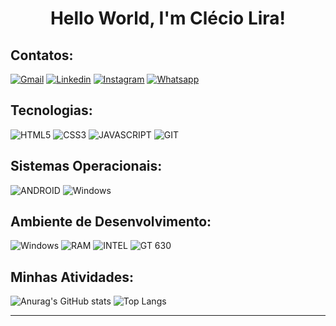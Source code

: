 # <center>Hello World, I'm Clécio Lira!

## Contatos:

[![Gmail](https://img.shields.io/badge/-Gmail-D24239?style=for-the-badge&labelColor=D24239&logo=gmail&logoColor=white)](mailto:cclecioc.com@gmail.com?subject=[GitHub]%20Acabei%20de%20ver%20o%20seu%20GitHub)
[![Linkedin](https://img.shields.io/badge/-Linkedin-0A63BC?style=for-the-badge&logo=Linkedin&logoColor=white)](https://www.linkedin.com/in/cleciolira/)
[![Instagram](https://img.shields.io/badge/instagram-D90273.svg?style=for-the-badge&logo=instagram&logoColor=white)](https://www.instagram.com/cleciu_lira/)
[![Whatsapp](https://img.shields.io/badge/Whatsapp-3CC940?style=for-the-badge&logo=whatsapp&logoColor=white)](https://api.whatsapp.com/send?phone=5587991090861)
  
## Tecnologias:

![HTML5](https://img.shields.io/badge/HTML5-DD4B25?style=for-the-badge&logo=html5&logoColor=white)
![CSS3](https://img.shields.io/badge/CSS3-2C97CC?style=for-the-badge&logo=css3&logoColor=white)
![JAVASCRIPT](https://img.shields.io/badge/JavaScript-EFD81D?style=for-the-badge&logo=javascript&logoColor=black)
![GIT](https://img.shields.io/badge/Git-E94E31?style=for-the-badge&logo=git&logoColor=white)

## Sistemas Operacionais:

![ANDROID](https://img.shields.io/badge/Android-3BD681?style=for-the-badge&logo=android&logoColor=white)
![Windows](https://img.shields.io/badge/Windows-006DC0?style=for-the-badge&logo=windows&logoColor=white)

## Ambiente de Desenvolvimento:

![Windows](https://img.shields.io/badge/Windows-006DC0?style=for-the-badge&logo=windows&logoColor=white)
![RAM](https://img.shields.io/badge/RAM-8GB-%230071C5.svg?&style=for-the-badge&logoColor=white)
![INTEL](https://img.shields.io/badge/INTEL-I5_3570-0078D6?style=for-the-badge&logo=intel&logoColor=white)
![GT 630](https://img.shields.io/badge/NVIDIA-GT_630-72B300?style=for-the-badge&logo=nvidia&logoColor=white)

## Minhas Atividades:

![Anurag's GitHub stats](https://github-readme-stats.vercel.app/api?username=ClecioLira&theme=github_dark&show_icons=true)
![Top Langs](https://github-readme-stats.vercel.app/api/top-langs/?username=ClecioLira&theme=github_dark&layout=compact)
***
